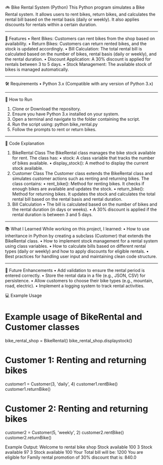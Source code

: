 🚲 Bike Rental System (Python)
This Python program simulates a Bike Rental system. It allows users to rent bikes, return bikes, and calculates the rental bill based on the rental basis (daily or weekly). It also applies discounts for rentals within a certain duration.
________________________________________
🎯 Features
  •	Rent Bikes: Customers can rent bikes from the shop based on availability.
  •	Return Bikes: Customers can return rented bikes, and the stock is updated accordingly.
  •	Bill Calculation: The total rental bill is calculated based on the number of bikes, rental basis (daily or weekly), and the rental duration.
  •	Discount Application: A 30% discount is applied for rentals between 3 to 5 days.
  •	Stock Management: The available stock of bikes is managed automatically.
________________________________________
🛠️ Requirements
  •	Python 3.x  (Compatible with any version of Python 3.x)
________________________________________
🚀 How to Run
  1.	Clone or Download the repository.
  2.	Ensure you have Python 3.x installed on your system.
  3.	Open a terminal and navigate to the folder containing the script.
  4.	Run the script using:
        python bike_rental.py
  5.	Follow the prompts to rent or return bikes.
________________________________________
🧠 Code Explanation
1. BikeRental Class
   The BikeRental class manages the bike stock available for rent. The class has:
    •	stock: A class variable that tracks the number of bikes available.
    •	display_stock(): A method to display the current stock available.
2. Customer Class
  The Customer class extends the BikeRental class and simulates customer actions such as renting and returning bikes. The class contains:
    •	rent_bike(): Method for renting bikes. It checks if enough bikes are available and updates the stock.
    •	return_bike(): Method for returning bikes. It updates the stock and calculates the total rental bill based on the rental basis and rental duration.
3. Bill Calculation
  •	The bill is calculated based on the number of bikes and the rental duration (in days or weeks).
  •	A 30% discount is applied if the rental duration is between 3 and 5 days.
________________________________________
📚 What I Learned
While working on this project, I learned:
  •	How to use inheritance in Python by creating a subclass (Customer) that extends the BikeRental class.
  •	How to implement stock management for a rental system using class variables.
  •	How to calculate bills based on different rental types (daily or weekly) and how to apply discounts for eligible rentals.
  •	Best practices for handling user input and maintaining clean code structure.
________________________________________
🚀 Future Enhancements
  •	Add validation to ensure the rental period is entered correctly.
  •	Store the rental data in a file (e.g., JSON, CSV) for persistence.
  •	Allow customers to choose their bike types (e.g., mountain, road, electric).
  •	Implement a logging system to track rental activities.


💻 Example Usage
# Example usage of BikeRental and Customer classes
  bike_rental_shop = BikeRental()
  bike_rental_shop.displaystock()

# Customer 1: Renting and returning bikes
  customer1 = Customer(3, 'daily', 4)
  customer1.rentBike()
  customer1.returnBike()

# Customer 2: Renting and returning bikes
  customer2 = Customer(5, 'weekly', 2)
  customer2.rentBike()
  customer2.returnBike()

  
Example Output:
    Welcome to rental bike shop
    Stock available 100
    3 Stock available 97
    3 Stock available 100
    Your Total bill will be: 1200
    You are eligible for Family rental promotion of 30% discount that is: 840.0

